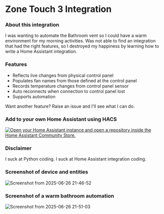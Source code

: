 # Zone Touch 3 Integration

### About this integration

I was wanting to automate the Bathroom vent so I could have a warm environment for my morning activities. Was not able to find an integration that had the right features, so I destroyed my happiness by learning how to write a Home Assistant integration.

### Features
- Reflects live changes from physical control panel
- Populates fan names from those defined at the control panel
- Records temperature changes from control panel sensor
- Auto reconnects when connection to control panel lost
- Supports automation

Want another feature? Raise an issue and I'll see what I can do.

### Add to your own Home Assistant using HACS
[![Open your Home Assistant instance and open a repository inside the Home Assistant Community Store.](https://my.home-assistant.io/badges/hacs_repository.svg)](https://my.home-assistant.io/redirect/hacs_repository/?owner=dsmackie&repository=hacs_zonetouch3&category=integration)

### Disclaimer
I suck at Python coding. I suck at Home Assistant integration coding.

### Screenshot of device and entities
![Screenshot from 2025-06-26 21-46-52](https://github.com/user-attachments/assets/d9efdad8-a7d7-4f4b-8e55-4a7ee37d080e)

### Screenshot of a warm bathroom automation
![Screenshot from 2025-06-26 21-51-03](https://github.com/user-attachments/assets/c635cfa3-e6ec-4330-af53-3f4870539a17)

